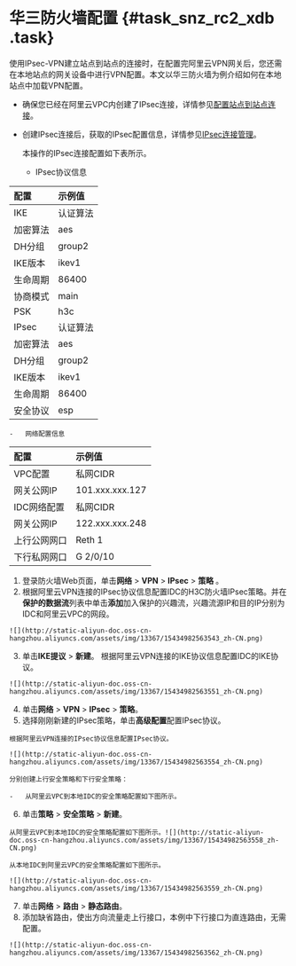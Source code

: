# 华三防火墙配置 {#task_snz_rc2_xdb .task}

使用IPsec-VPN建立站点到站点的连接时，在配置完阿里云VPN网关后，您还需在本地站点的网关设备中进行VPN配置。本文以华三防火墙为例介绍如何在本地站点中加载VPN配置。

-   确保您已经在阿里云VPC内创建了IPsec连接，详情参见[配置站点到站点连接](../../../../intl.zh-CN/IPsec-VPN入门/配置站点到站点连接.md#)。

-   创建IPsec连接后，获取的IPsec配置信息，详情参见[IPsec连接管理](../../../../intl.zh-CN/用户指南/IPsec连接管理.md#)。

    本操作的IPsec连接配置如下表所示。

    -   IPsec协议信息

|配置|示例值|
|:-|:--|
|IKE|认证算法|sha1|
|加密算法|aes|
|DH分组|group2|
|IKE版本|ikev1|
|生命周期|86400|
|协商模式|main|
|PSK|h3c|
|IPsec|认证算法|sha1|
|加密算法|aes|
|DH分组|group2|
|IKE版本|ikev1|
|生命周期|86400|
|安全协议|esp|

    -   网络配置信息

|配置|示例值|
|:-|:--|
|VPC配置|私网CIDR|192.168.10.0/24|
|网关公网IP|101.xxx.xxx.127|
|IDC网络配置|私网CIDR|192.168.66.0/24|
|网关公网IP|122.xxx.xxx.248|
|上行公网网口|Reth 1|
|下行私网网口|G 2/0/10|


1.   登录防火墙Web页面，单击**网络** \> **VPN** \> **IPsec** \> **策略** 。 
2.   根据阿里云VPN连接的IPsec协议信息配置IDC的H3C防火墙IPsec策略。并在**保护的数据流**列表中单击**添加**加入保护的兴趣流，兴趣流源IP和目的IP分别为IDC和阿里云VPC的网段。 

    ![](http://static-aliyun-doc.oss-cn-hangzhou.aliyuncs.com/assets/img/13367/15434982563543_zh-CN.png)

3.   单击**IKE提议** \> **新建**。 根据阿里云VPN连接的IKE协议信息配置IDC的IKE协议。

    ![](http://static-aliyun-doc.oss-cn-hangzhou.aliyuncs.com/assets/img/13367/15434982563551_zh-CN.png)

4.   单击**网络** \> **VPN** \> **IPsec** \> **策略**。 
5.   选择刚刚新建的IPsec策略，单击**高级配置**配置IPsec协议。 

    根据阿里云VPN连接的IPsec协议信息配置IPsec协议。

    ![](http://static-aliyun-doc.oss-cn-hangzhou.aliyuncs.com/assets/img/13367/15434982563554_zh-CN.png)

    分别创建上行安全策略和下行安全策略：

    -   从阿里云VPC到本地IDC的安全策略配置如下图所示。

6.   单击**策略** \> **安全策略** \> **新建**。 

    从阿里云VPC到本地IDC的安全策略配置如下图所示。![](http://static-aliyun-doc.oss-cn-hangzhou.aliyuncs.com/assets/img/13367/15434982563558_zh-CN.png)

    从本地IDC到阿里云VPC的安全策略配置如下图所示。

    ![](http://static-aliyun-doc.oss-cn-hangzhou.aliyuncs.com/assets/img/13367/15434982563559_zh-CN.png)

7.   单击**网络** \> **路由** \> **静态路由**。 
8.   添加缺省路由，使出方向流量走上行接口，本例中下行接口为直连路由，无需配置。 

    ![](http://static-aliyun-doc.oss-cn-hangzhou.aliyuncs.com/assets/img/13367/15434982563562_zh-CN.png)


